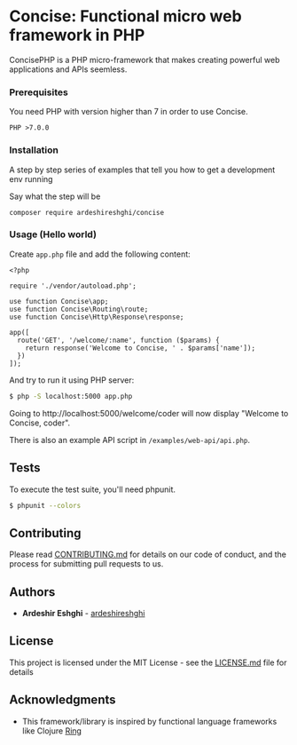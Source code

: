 # Concise: Functional micro web framework in PHP

ConcisePHP is a PHP micro-framework that makes creating powerful web applications and APIs seemless.

### Prerequisites

You need PHP with version higher than 7 in order to use Concise.

```
PHP >7.0.0
```

### Installation

A step by step series of examples that tell you how to get a development env running

Say what the step will be

```
composer require ardeshireshghi/concise
```

### Usage (Hello world)

Create `app.php` file and add the following content:

```
<?php

require './vendor/autoload.php';

use function Concise\app;
use function Concise\Routing\route;
use function Concise\Http\Response\response;

app([
  route('GET', '/welcome/:name', function ($params) {
    return response('Welcome to Concise, ' . $params['name']);
  })
]);

```

And try to run it using PHP server:

```bash
$ php -S localhost:5000 app.php
```

Going to http://localhost:5000/welcome/coder will now display "Welcome to Concise, coder".

There is also an example API script in `/examples/web-api/api.php`.

## Tests

To execute the test suite, you'll need phpunit.

```bash
$ phpunit --colors
```

## Contributing

Please read [CONTRIBUTING.md](CONTRIBUTING.md) for details on our code of conduct, and the process for submitting pull requests to us.

## Authors

* **Ardeshir Eshghi** - [ardeshireshghi](https://github.com/ardeshireshghi)


## License

This project is licensed under the MIT License - see the [LICENSE.md](LICENSE.md) file for details

## Acknowledgments

* This framework/library is inspired by functional language frameworks like Clojure [Ring](https://github.com/ring-clojure/ring)
